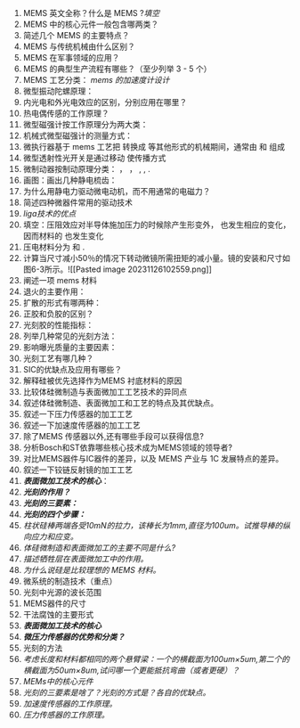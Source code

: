 1. MEMS 英文全称？什么是 MEMS ?_填空_
3. MEMS 中的核心元件一般包含哪两类？
4. 简述几个 MEMS 的主要特点？
5. MEMS 与传统机械由什么区别？
6. MEMS 在军事领域的应用？
7. MEMS 的典型生产流程有哪些？（至少列举 3 - 5 个）
8. MEMS 工艺分类：
*mems 的加速度计设计*
9. 微型振动陀螺原理：
10. 内光电和外光电效应的区别，分别应用在哪里？
11. 热电偶传感的工作原理？
12. 微型磁强计按工作原理分为两大类：
13. 机械式微型磁强计的测量方式：
14. 微执行器基于 mems 工艺把       转换成       等其他形式的机械期间，通常由       和       组成
15. 微型透射性光开关是通过移动        使传播方式
16. 微制动器按制动原理分类：      ，       ，        ,       ,       .
17. 画图：画出几种静电梳齿：
18. 为什么用静电力驱动微电动机，而不用通常的电磁力？
19. 简述四种微器件常用的驱动技术
20. _liga技术的优点_
21. 填空：压阻效应对半导体施加压力的时候除产生形变外，       也发生相应的变化，因而材料的        也发生变化
22. 压电材料分为        和        .
23. 计算当尺寸减小50％的情况下转动微镜所需扭矩的减小量。镜的安装和尺寸如图6-3所示。![[Pasted image 20231126102559.png]]
24. 阐述一项 mems 材料
25. 退火的主要作用：
26. 扩散的形式有哪两种：
27. 正胶和负胶的区别？
28. 光刻胶的性能指标：
29. 列举几种常见的光刻方法：
30. 影响曝光质量的主要因素：
31. 光刻工艺有哪几种？
32. SIC的优缺点及应用有哪些？
33. 解释硅被优先选择作为MEMS 衬底材料的原因
34. 比较体硅微制造与表面微加工工艺技术的异同点
35. 叙述体硅微制造、表面微加工和工艺的特点及其优缺点。
36. 叙述一下压力传感器的加工工艺
37. 叙述一下加速度传感器的加工工艺
38. 除了MEMS 传感器以外,还有哪些手段可以获得信息?
39. 分析Bosch和ST依靠哪些核心技术成为MEMS领域的领导者?
40. 对比MEMS器件与IC器件的差异，以及 MEMS 产业与 1C 发展特点的差异。
41. 叙述一下铰链反射镜的加工工艺
42. **_表面微加工技术的核心_**：
43. **_光刻的作用？_**
44. **_光刻的三要素：_**
45. **_光刻的四个步骤：_**
46. _柱状硅棒两端各受10mN的拉力，该棒长为1mm,直径为100um。试推导棒的纵向应力和应变。_
47. _体硅微制造和表面微加工的主要不同是什么?_
48. _描述牺牲层在表面微加工中的作用。_
49. _为什么说硅是比较理想的 MEMS 材料。_
50. 微系统的制造技术（重点）
51. 光刻中光源的波长范围
52. MEMS器件的尺寸
53. 干法腐蚀的主要形式
54. **_表面微加工技术的核心_**
55. **_微压力传感器的优势和分类？_**
56. 光刻的方法
57. _考虑长度和材料都相同的两个悬臂梁：一个的横截面为100um×5um,第二个的横截面为50um×8um,试问哪一个更能抵抗弯曲（或者更硬）？_
58. _MEMs中的核心元件_
59. _光刻的三要素是啥了？光刻的方式是？各自的优缺点。_
60. _加速度传感器的工作原理。_
61. _压力传感器的工作原理。_